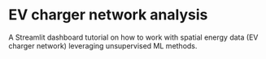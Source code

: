 # EV charger network analysis
A Streamlit dashboard tutorial on how to work with spatial energy data (EV charger network) leveraging unsupervised ML methods.
